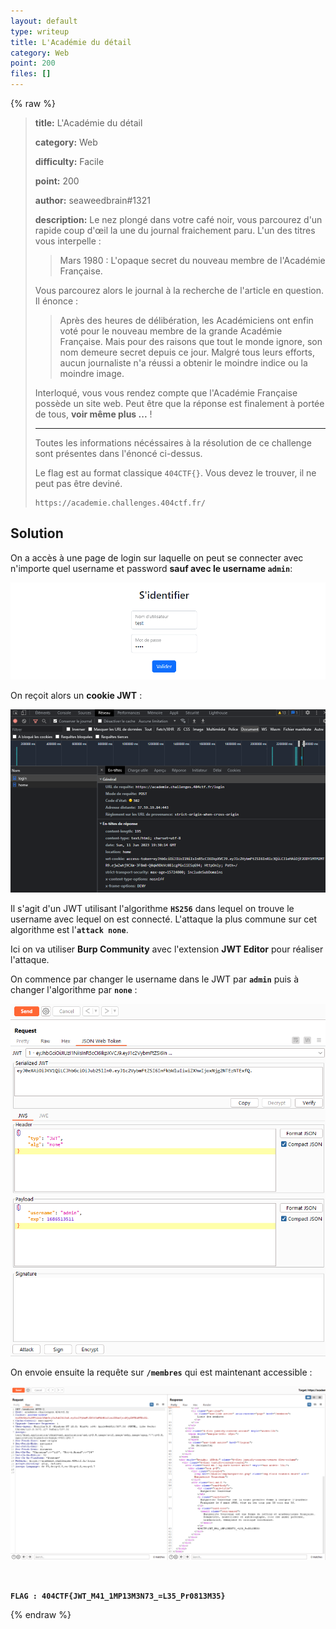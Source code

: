 ```yaml
---
layout: default
type: writeup
title: L'Académie du détail
category: Web
point: 200
files: []
---
```


{% raw %}
> **title:** L'Académie du détail
>
> **category:** Web
>
> **difficulty:** Facile
>
> **point:** 200
>
> **author:** seaweedbrain#1321
>
> **description:**
> Le nez plongé dans votre café noir, vous parcourez d'un rapide coup d'œil la une du journal fraichement paru. L'un des titres vous interpelle : 
> 
> >  Mars 1980 : L'opaque secret du nouveau membre de l'Académie Française.
> 
> Vous parcourez alors le journal à la recherche de l'article en question. Il énonce :
> 
> > Après des heures de délibération, les Académiciens ont enfin voté pour le nouveau membre de la grande Académie Française. Mais pour des raisons que tout le monde ignore, son nom demeure secret depuis ce jour. Malgré tous leurs efforts, aucun journaliste n'a réussi a obtenir le moindre indice ou la moindre image.
> 
> Interloqué, vous vous rendez compte que l'Académie Française possède un site web. Peut être que la réponse est finalement à portée de tous, **voir même plus ...** !
> 
> ***
> 
> Toutes les informations nécéssaires à la résolution de ce challenge sont présentes dans l'énoncé ci-dessus.
> 
> Le flag est au format classique `404CTF{}`. Vous devez le trouver, il ne peut pas être deviné.
> 
> ```
> https://academie.challenges.404ctf.fr/
> ```

## Solution

On a accès à une page de login sur laquelle on peut se connecter avec n'importe quel username et password **sauf avec le username `admin`**:

![Login page avec le username test](./images/login_test.png)

On reçoit alors un **cookie JWT** :

![Set-cookie reçu par le serveur](./images/jwt_test.png)

Il s'agit d'un JWT utilisant l'algorithme **`HS256`** dans lequel on trouve le username avec lequel on est connecté. L'attaque la plus commune sur cet algorithme est l'**`attack none`**.

Ici on va utiliser **Burp Community** avec l'extension **JWT Editor** pour réaliser l'attaque.

On commence par changer le username dans le JWT par **`admin`** puis à changer l'algorithme par **`none`** :

![Mise en place de l'attaque sur Burp](./images/none_attack.png)

On envoie ensuite la requête sur **`/membres`** qui est maintenant accessible :

![Requête avec Burp](./images/request.png)

<br>

**`FLAG : 404CTF{JWT_M41_1MP13M3N73_=L35_Pr0813M35}`**

{% endraw %}